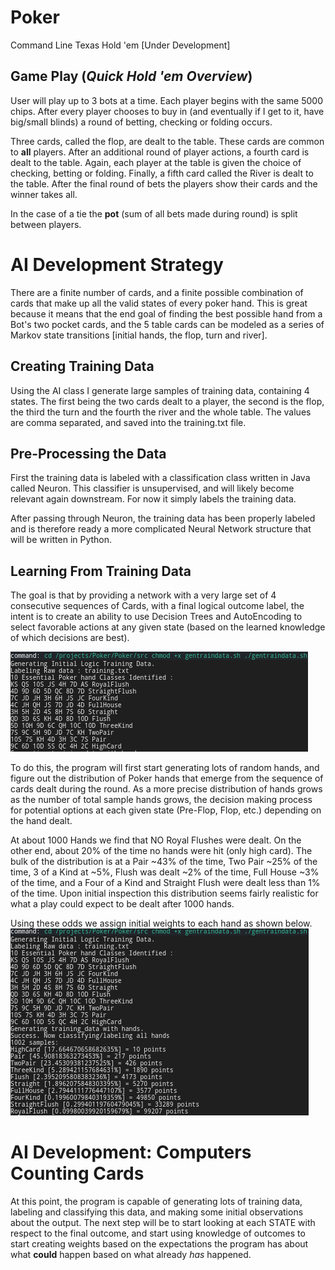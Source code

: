 # Poker
Command Line Texas Hold 'em  [Under Development]

## Game Play (*Quick Hold 'em Overview*)
User will play up to 3 bots at a time. Each player begins with the same 5000
chips. After every player chooses to buy in (and eventually if I get to it,
have big/small blinds) a round of betting, checking or folding occurs. 

Three cards, called the flop, are dealt to the table. These cards are common
to **all** players. After an additional round of player actions, a fourth 
card is dealt to the table. Again, each player at the table is given the choice
of checking, betting or folding. Finally, a fifth card called the River is 
dealt to the table. After the final round of bets the players show their cards
and the winner takes all. 

In the case of a tie the **pot** (sum of all bets made during round) is split
between players. 


# AI Development Strategy 
There are a finite number of cards, and a finite possible combination of cards
that make up all the valid states of every poker hand. This is great because
it means that the end goal of finding the best possible hand from a Bot's two
pocket cards, and the 5 table cards can be modeled as a series of Markov state
transitions [initial hands, the flop, turn and river].  

## Creating Training Data 
Using the AI class I generate large samples of training data, containing 4 states.
The first being the two cards dealt to a player, the second is the flop, the third 
the turn and the fourth the river and the whole table. The values are comma separated,
and saved into the training.txt file. 

## Pre-Processing the Data
First the training data is labeled with a classification class written in Java 
called Neuron. This classifier is unsupervised, and will likely become relevant
again downstream. For now it simply labels the training data. 

After passing through Neuron, the training data has been properly labeled and is
therefore ready a more complicated Neural Network structure that will be written 
in Python.

## Learning From Training Data
The goal is that by providing a network with a very large set of 4 consecutive 
sequences of Cards, with a final logical outcome label, the intent is to create
an ability to use Decision Trees and AutoEncoding to select favorable actions 
at any given state (based on the learned knowledge of which decisions are best). 

![Example Output](https://raw.githubusercontent.com/TylersDurden/Poker/master/ExHands.png)

To do this, the program will first start generating lots of random hands, and
figure out the distribution of Poker hands that emerge from the sequence of 
cards dealt during the round. As a more precise distribution of hands grows as
the number of total sample hands grows, the decision making process for potential
options at each given state (Pre-Flop, Flop, etc.) depending on the hand dealt. 

At about 1000 Hands we find that NO Royal Flushes were dealt. On the other end, about
20% of the time no hands were hit (only high card). The bulk of the distribution is
at a Pair ~43% of the time, Two Pair ~25% of the time, 3 of a Kind at ~5%, Flush was
dealt ~2% of the time, Full House ~3% of the time, and a Four of a Kind and Straight 
Flush were dealt less than 1% of the time. Upon initial inspection this distribution
seems fairly realistic for what a play could expect to be dealt after 1000 hands. 

Using these odds we assign initial weights to each hand as shown below. 
![Example Scores](https://raw.githubusercontent.com/TylersDurden/Poker/master/ExOut.png)

# AI Development: Computers Counting Cards
At this point, the program is capable of generating lots of training data, labeling
and classifying this data, and making some initial observations about the output. The
next step will be to start looking at each STATE with respect to the final outcome, and
start using knowledge of outcomes to start creating weights based on the expectations 
the program has about what **could** happen based on what already *has* happened. 

